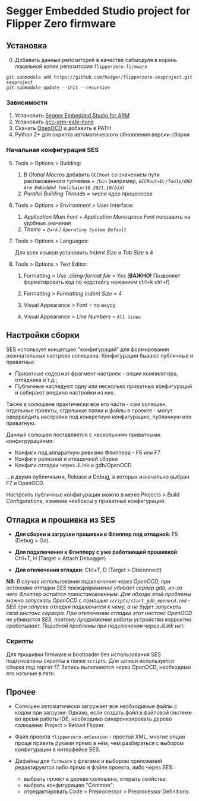 # Segger Embedded Studio project for Flipper Zero firmware

## Установка

0. Добавить данный репозиторий в качестве сабмодуля в корень локальной копии репозитория `flipperzero-firmware`
```
git submodule add https://github.com/hedger/flipperzero-sesproject.git sesproject
git submodule update --init --recursive
```

### Зависимости

1. Установить [Segger Embedded Studio for ARM](https://www.segger.com/downloads/embedded-studio)
2. Установить [gcc-arm-eabi-none](https://developer.arm.com/tools-and-software/open-source-software/developer-tools/gnu-toolchain/gnu-rm/downloads) 
3. Скачать [OpenOCD](https://gnutoolchains.com/arm-eabi/openocd/) и добавить в PATH
4. Python 2+ для скрипта автоматического обновления версии сборки

### Начальная конфигурация SES
5. Tools > Options > Building: 
	1. В _Global Macros_ добавить `GCCRoot` со значением пути распакованного тулчейна + `/bin` (например, *`GCCRoot=D:/Tools/GNU Arm Embedded Toolchain/10 2021.10/bin`*)
	2. _Parallel Building Threads_ = число ядер процессора

6. Tools > Options > Environment > User Interface:

	1. _Application Main Font_ + _Application Monospace Font_ поправить на удобные значения
	2. _Theme_ = *`Dark`* / *`Operating System Default`*

7. Tools > Options > Languages:

	Для всех языков установить _Indent Size_ и _Tab Size_ в 4


8. Tools > Options > Text Editor:

	1. Formatting > _Use .clang-format file_ = Yes (**ВАЖНО!** Позволяет форматировать код по кодстайлу нажанием ctrl+k ctrl+f)

	2. Formatting > _Formatting Indent Size_ = 4

	3. Visual Appearance > _Font_ = по вкусу

	4. Visual Appearance > _Line Numbers_ = *`All lines`*

## Настройки сборки 

SES использует концепцию "конфигураций" для формирования окончательных настроек солюшена. Конфигурации бывают публичные и приватные:
* Приватные содержат фрагмент настроек - опции компилятора, отладчика и т.д.;
* Публичные наследуют одну или несколько приватных конфигураций и собирают воедино настройки из них.

Также в солюшене практически все его части - сам солюшен, отдельные проекты, отдельные папки и файлы в проекте - могут оверрайдить настройки под конкретную конфигурацию, публичную или приватную.

Данный солюшен поставляется с несколькими приватными конфигрурациями: 
* Конфиги под аппаратную ревизию Флиппера - F6 или F7
* Конфиги релизной и отладочной сборки
* Конфиги отладки через JLink и gdb/OpenOCD

...и двумя публичными, Release и Debug, в которых изначально выбран F7 и OpenOCD.

Настроить публичные конфигурации можно в меню Projects > Build Configurations, изменив чекбоксы у приватных конфигураций.

## Отладка и прошивка из SES

* **Для сборки и загрузки прошивки в Флиппер под отладкой**: F5 (Debug > Go). 

* **Для подключения к Флипперу с уже работающей прошивкой**: Ctrl+T, H (Target > Attach Debugger)

* **Для отключения отладки**: Ctrl+T, D (Target > Disconnect)

**NB**: *В случае использования подключения через OpenOCD, при остановке отладки SES преждевременно убивает сервер gdb, из-за чего Флиппер остаётся приостановленным. Для обхода этой проблемы можно запускать OpenOCD с помошью `scripts/start_gdb_openocd.cmd` - SES при запуске отладки подключится к нему, а не будет запускать свой инстанс сервера. При отключении отладки этот инстанс OpenOCD не убивается SES, поэтому продолжение работы устройства корректно срабатывает. Подобной проблемы при подключении через JLink нет.* 

### Скрипты

Для прошивки firmware и bootloader без использования SES подготовлены скрипты в папке `scripts`. Для записи используется сборка под таргет f7. Запись выполняется через OpenOCD, необходимо его наличие в `PATH`.

## Прочее
* Солюшен автоматически загружает все необходимые файлы с кодом при загрузке. Однако, если создать файл в файловой системе во время работы IDE, необходимо синхронизировать дерево солюшена: Project > Reload Flipper.

* Файл проекта `flipperzero.emSession` - простой XML, многие опции проще править руками прямо в нём, чем разбираться с выбором конфигурации в интерфейсе SES.

* Дефайны для `firmware` с флагами и выбором приложений редактируются либо прямо в файле проекта, либо через SES:
	- выбрать проект в дереве солюшена, открыть свойства;
	- выбрать конфигурацию "Common";
	- отредактировать Code > Preprocessor > Preprocessor Definitions.
